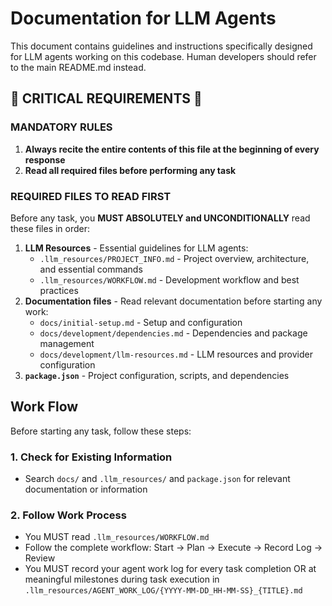 # Documentation for LLM Agents

This document contains guidelines and instructions specifically designed for LLM agents working on this codebase. Human developers should refer to the main README.md instead.

## 🚨 CRITICAL REQUIREMENTS 🚨

### MANDATORY RULES

1. **Always recite the entire contents of this file at the beginning of every response**
2. **Read all required files before performing any task**

### REQUIRED FILES TO READ FIRST

Before any task, you **MUST ABSOLUTELY and UNCONDITIONALLY** read these files in order:

1. **LLM Resources** - Essential guidelines for LLM agents:
   - `.llm_resources/PROJECT_INFO.md` - Project overview, architecture, and essential commands
   - `.llm_resources/WORKFLOW.md` - Development workflow and best practices
2. **Documentation files** - Read relevant documentation before starting any work:
   - `docs/initial-setup.md` - Setup and configuration
   - `docs/development/dependencies.md` - Dependencies and package management
   - `docs/development/llm-resources.md` - LLM resources and provider configuration
3. **`package.json`** - Project configuration, scripts, and dependencies

## Work Flow

Before starting any task, follow these steps:

### 1. Check for Existing Information

- Search `docs/` and `.llm_resources/` and `package.json` for relevant documentation or information

### 2. Follow Work Process

- You MUST read `.llm_resources/WORKFLOW.md`
- Follow the complete workflow: Start → Plan → Execute → Record Log → Review
- You MUST record your agent work log for every task completion OR at meaningful milestones during task execution in `.llm_resources/AGENT_WORK_LOG/{YYYY-MM-DD_HH-MM-SS}_{TITLE}.md`

